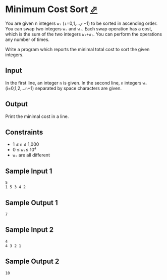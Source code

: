# Minimum Cost Sort [⬀](https://judge.u-aizu.ac.jp/onlinejudge/description.jsp?id=ALDS1_6_D)

You are given n
 integers `wᵢ` (`i`=0,1,...,`n`−1) to be sorted in ascending order. You can swap
 two integers `wᵢ` and `wⱼ`. Each swap operation has a cost, which is the sum of
 the two integers `wᵢ+wⱼ`. You can perform the operations any number of times.

Write a program which reports the minimal total cost to sort the given integers.

## Input

In the first line, an integer `n` is given. In the second line, `n` integers `wᵢ`
(i=0,1,2,...`n`−1) separated by space characters are given.

## Output
Print the minimal cost in a line.

## Constraints
- 1 ≤ `n` ≤ 1,000
- 0 ≤ `wᵢ`≤ 10⁴
- `wᵢ` are all different

## Sample Input 1
```
5
1 5 3 4 2
```

## Sample Output 1
```
7
```

## Sample Input 2
```
4
4 3 2 1
```

## Sample Output 2
```
10
```
